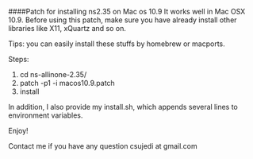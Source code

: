 ####Patch for installing ns2.35 on Mac os 10.9
It works well in Mac OSX 10.9. Before using this patch, make sure you have already install other libraries like X11, xQuartz and so on. 

Tips: you can easily install these stuffs by homebrew or macports. 

Steps:

1. cd ns-allinone-2.35/
2. patch -p1 -i macos10.9.patch 
3. install

In addition, I also provide my install.sh, which appends several lines to environment variables.

Enjoy!

Contact me if you have any question csujedi at gmail.com
